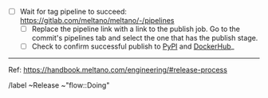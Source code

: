 <!---
1. Set the MR to delete the `release-next` branch when merged
2. The MR's title should be something similar to
   "Bump version: N.XX.zz -> N.YY.ww"
3. Don't set the MR to be automatically merged when the pipeline succeeds.
--->

- [ ] Wait for tag pipeline to succeed: https://gitlab.com/meltano/meltano/-/pipelines
  - [ ] Replace the pipeline link with a link to the publish job. Go to the commit's pipelines tab and select the one that has the publish stage.
  - [ ] Check to confirm successful publish to [PyPI](https://pypi.org/project/meltano/) and [DockerHub](https://hub.docker.com/r/meltano/meltano)_

-----------------------------------

Ref: https://handbook.meltano.com/engineering/#release-process

/label ~Release ~"flow::Doing"
